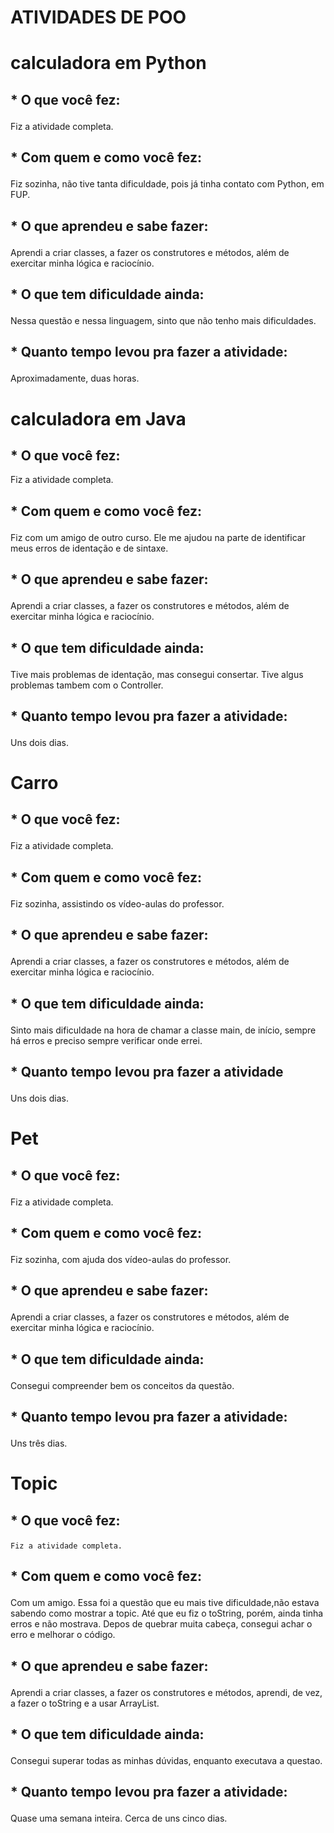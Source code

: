# ATIVIDADES DE POO
# calculadora em Python
 ## * O que você fez:<p>
  Fiz a atividade completa.

 ## * Com quem e como você fez:<p>
  Fiz sozinha, não tive tanta dificuldade, pois já tinha contato com Python, em FUP. 

 ## * O que aprendeu e sabe fazer:<p>
 Aprendi a criar classes, a fazer os construtores e métodos, além de exercitar minha lógica e raciocínio.
 
 ## * O que tem dificuldade ainda:<p>
 Nessa questão e nessa linguagem, sinto que não tenho mais dificuldades.
 
 ## * Quanto tempo levou pra fazer a atividade:<p>
 Aproximadamente, duas horas.
 
# calculadora em Java<p>
 ## * O que você fez:
  Fiz a atividade completa.

 ## * Com quem e como você fez:<p>
  Fiz com um amigo de outro curso. Ele me ajudou na parte de identificar meus erros de identação e de sintaxe.

 ## * O que aprendeu e sabe fazer:<p>
 Aprendi a criar classes, a fazer os construtores e métodos, além de exercitar minha lógica e raciocínio.
 
 ## * O que tem dificuldade ainda:<p>
 Tive mais problemas de identação, mas consegui consertar. Tive algus problemas tambem com o Controller.
 
 ## * Quanto tempo levou pra fazer a atividade:<p>
 Uns dois dias.
 
# Carro
 ## * O que você fez:<p>
  Fiz a atividade completa.

 ## * Com quem e como você fez:<p>
  Fiz sozinha, assistindo os vídeo-aulas do professor.

 ## * O que aprendeu e sabe fazer:<p>
 Aprendi a criar classes, a fazer os construtores e métodos, além de exercitar minha lógica e raciocínio.
 
 ## * O que tem dificuldade ainda:<p>
 Sinto mais dificuldade na hora de chamar a classe main, de início, sempre há erros e preciso sempre verificar onde errei.
 
 ## * Quanto tempo levou pra fazer a atividade<p>
 Uns dois dias.
 
# Pet
 ## * O que você fez:<p>
  Fiz a atividade completa.

 ## * Com quem e como você fez:<p>
  Fiz sozinha, com ajuda dos vídeo-aulas do professor.

 ## * O que aprendeu e sabe fazer:<p>
 Aprendi a criar classes, a fazer os construtores e métodos, além de exercitar minha lógica e raciocínio.
 
 ## * O que tem dificuldade ainda:<p>
 Consegui compreender bem os conceitos da questão.
 
 ## * Quanto tempo levou pra fazer a atividade:<p>
 Uns três dias.
 
# Topic
  ## * O que você fez:<p>
    Fiz a atividade completa.

  ## * Com quem e como você fez:<p>
  Com um amigo. Essa foi a questão que eu mais tive dificuldade,não estava sabendo como mostrar a topic. Até que eu fiz o toString,    porém, ainda tinha erros e não mostrava. Depos de quebrar muita cabeça, consegui achar o erro e melhorar o código.  

  ## * O que aprendeu e sabe fazer:<p>
   Aprendi a criar classes, a fazer os construtores e métodos, aprendi, de vez, a fazer o toString e a usar ArrayList.
 
  ## * O que tem dificuldade ainda:<p>
   Consegui superar todas as minhas dúvidas, enquanto executava a questao.
   
  ## * Quanto tempo levou pra fazer a atividade:<p>
   Quase uma semana inteira. Cerca de uns cinco dias.
   
  
